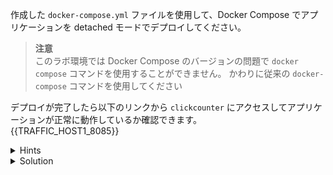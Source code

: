 作成した `docker-compose.yml` ファイルを使用して、Docker Compose でアプリケーションを detached モードでデプロイしてください。  

> **注意**  
> このラボ環境では Docker Compose のバージョンの問題で `docker compose` コマンドを使用することができません。
> かわりに従来の `docker-compose` コマンドを使用してください

デプロイが完了したら以下のリンクから `clickcounter` にアクセスしてアプリケーションが正常に動作しているか確認できます。  
{{TRAFFIC_HOST1_8085}}


<details>
  <summary>Hints</summary>

`/root/click-counter` ディレクトリに移動して `docker-compose up` コマンドを使用します。

</details>


<details>
  <summary>Solution</summary>

以下を実行します。
```
cd /root/click-counter
docker-compose up -d
```{{execute}}


アプリケーションを一括削除するには、`docker-compose down -f /root/click-counter/docker-compose.yml` を実行します。

</details>